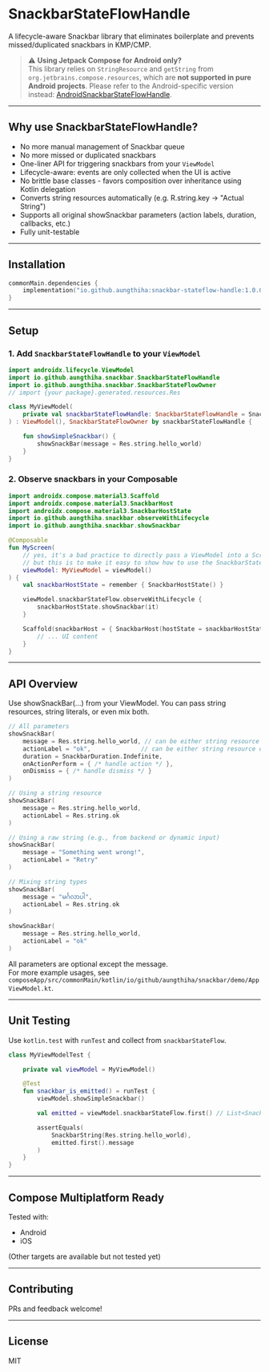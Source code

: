 # SnackbarStateFlowHandle

A lifecycle-aware Snackbar library that eliminates boilerplate and prevents missed/duplicated snackbars in KMP/CMP.

> ⚠️ **Using Jetpack Compose for Android only?**    
> This library relies on `StringResource` and `getString` from `org.jetbrains.compose.resources`, which are **not supported in pure Android projects**. Please refer to the Android-specific version instead: [AndroidSnackbarStateFlowHandle](https://github.com/AungThiha/AndroidSnackbarStateFlowHandle).
> 
---

## Why use SnackbarStateFlowHandle?

- No more manual management of Snackbar queue
- No more missed or duplicated snackbars
- One-liner API for triggering snackbars from your `ViewModel`
- Lifecycle-aware: events are only collected when the UI is active
- No brittle base classes - favors composition over inheritance using Kotlin delegation
- Converts string resources automatically (e.g. R.string.key → "Actual String")
- Supports all original showSnackbar parameters (action labels, duration, callbacks, etc.)
- Fully unit-testable

---

## Installation

```kotlin
commonMain.dependencies {
    implementation("io.github.aungthiha:snackbar-stateflow-handle:1.0.0")
}
```

---

## Setup

### 1. Add `SnackbarStateFlowHandle` to your `ViewModel`
```kotlin
import androidx.lifecycle.ViewModel
import io.github.aungthiha.snackbar.SnackbarStateFlowHandle
import io.github.aungthiha.snackbar.SnackbarStateFlowOwner
// import {your package}.generated.resources.Res

class MyViewModel(
    private val snackbarStateFlowHandle: SnackbarStateFlowHandle = SnackbarStateFlowHandle()
) : ViewModel(), SnackbarStateFlowOwner by snackbarStateFlowHandle {

    fun showSimpleSnackbar() {
        showSnackBar(message = Res.string.hello_world)
    }
}
```

### 2. Observe snackbars in your Composable
```kotlin
import androidx.compose.material3.Scaffold
import androidx.compose.material3.SnackbarHost
import androidx.compose.material3.SnackbarHostState
import io.github.aungthiha.snackbar.observeWithLifecycle
import io.github.aungthiha.snackbar.showSnackbar

@Composable
fun MyScreen(
    // yes, it's a bad practice to directly pass a ViewModel into a Screen 
    // but this is to make it easy to show how to use the SnackbarStateFlowHandle
    viewModel: MyViewModel = viewModel()
) {
    val snackbarHostState = remember { SnackbarHostState() }

    viewModel.snackbarStateFlow.observeWithLifecycle {
        snackbarHostState.showSnackbar(it)
    }

    Scaffold(snackbarHost = { SnackbarHost(hostState = snackbarHostState) }) {
        // ... UI content
    }
}
```

---

## API Overview

Use showSnackBar(...) from your ViewModel. You can pass string resources, string literals, or even mix both.
```kotlin
// All parameters
showSnackBar(
    message = Res.string.hello_world, // can be either string resource or String
    actionLabel = "ok",              // can be either string resource or String
    duration = SnackbarDuration.Indefinite,
    onActionPerform = { /* handle action */ },
    onDismiss = { /* handle dismiss */ }
)

// Using a string resource
showSnackBar(
    message = Res.string.hello_world,
    actionLabel = Res.string.ok
)

// Using a raw string (e.g., from backend or dynamic input)
showSnackBar(
    message = "Something went wrong!",
    actionLabel = "Retry"
)

// Mixing string types
showSnackBar(
    message = "မင်္ဂလာပါ",
    actionLabel = Res.string.ok
)

showSnackBar(
    message = Res.string.hello_world,
    actionLabel = "ok"
)
```
All parameters are optional except the message.   
For more example usages, see
`composeApp/src/commonMain/kotlin/io/github/aungthiha/snackbar/demo/AppViewModel.kt`.

---

## Unit Testing

Use `kotlin.test` with `runTest` and collect from `snackbarStateFlow`.

```kotlin
class MyViewModelTest {

    private val viewModel = MyViewModel()

    @Test
    fun snackbar_is_emitted() = runTest {
        viewModel.showSimpleSnackbar()

        val emitted = viewModel.snackbarStateFlow.first() // List<SnackbarModel>

        assertEquals(
            SnackbarString(Res.string.hello_world),
            emitted.first().message
        )
    }
}
```
---

## Compose Multiplatform Ready
Tested with:
- Android
- iOS

(Other targets are available but not tested yet)

---

## Contributing
PRs and feedback welcome!

---

## License
MIT
